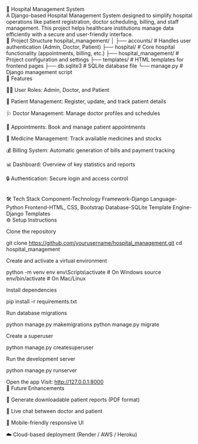 🏥 Hospital Management System
<br>
A Django-based Hospital Management System designed to simplify hospital operations like patient registration, doctor scheduling, billing, and staff management.
This project helps healthcare institutions manage data efficiently with a secure and user-friendly interface.
<br>
📁 Project Structure
  hospital_management/
  │
  ├── accounts/              # Handles user authentication (Admin, Doctor, Patient)
  ├── hospital/              # Core hospital functionality (appointments, billing, etc.)
  ├── hospital_management/   # Project configuration and settings
  ├── templates/             # HTML templates for frontend pages
  ├── db.sqlite3             # SQLite database file
  └── manage.py              # Django management script
<br>
🚀 Features

  👨‍⚕️ User Roles: Admin, Doctor, and Patient
  
  🧍 Patient Management: Register, update, and track patient details
  
  🩺 Doctor Management: Manage doctor profiles and schedules
  
  📅 Appointments: Book and manage patient appointments
  
  💊 Medicine Management: Track available medicines and stocks
  
  💰 Billing System: Automatic generation of bills and payment tracking
  
  📊 Dashboard: Overview of key statistics and reports
  
  🔒 Authentication: Secure login and access control

  <br>
  🛠️ Tech Stack
      Component-Technology
      Framework-Django
      Language-Python
      Frontend-HTML, CSS, Bootstrap
      Database-SQLite
      Template Engine-Django Templates
  <br>
  ⚙️ Setup Instructions

Clone the repository

  git clone https://github.com/yourusername/hospital_management.git
  cd hospital_management


Create and activate a virtual environment

  python -m venv env
  env\Scripts\activate   # On Windows
  source env/bin/activate  # On Mac/Linux


Install dependencies

  pip install -r requirements.txt


Run database migrations

  python manage.py makemigrations
  python manage.py migrate


Create a superuser
  
  python manage.py createsuperuser


Run the development server

  python manage.py runserver


Open the app
  Visit: http://127.0.0.1:8000
<br>
🧠 Future Enhancements

  🧾 Generate downloadable patient reports (PDF format)
  
  💬 Live chat between doctor and patient
  
  📱 Mobile-friendly responsive UI
  
  ☁️ Cloud-based deployment (Render / AWS / Heroku)
